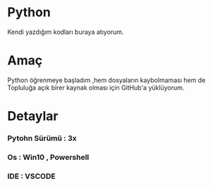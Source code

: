 # Python
Kendi yazdığım kodları buraya atıyorum.
<h1>Amaç</h1>
Python öğrenmeye başladım ,hem dosyaların kaybolmaması hem de Topluluğa açık birer kaynak olması için GitHub'a yüklüyorum.
<h1>Detaylar</h1>
<h3>Pytohn Sürümü : 3x</h3>
<h3>Os : Win10 , Powershell</h3>
<h3>IDE : VSCODE </h3>

